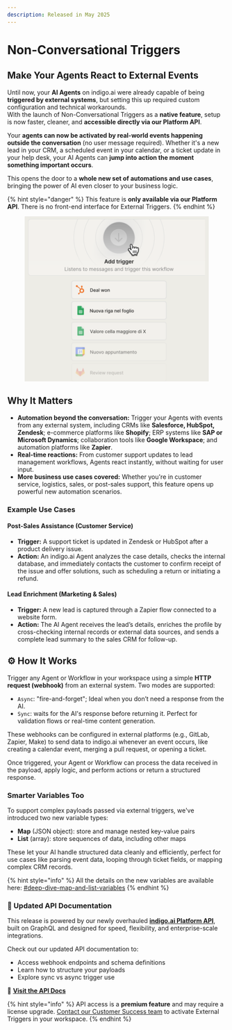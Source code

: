 ```yaml
---
description: Released in May 2025
---
```


# Non-Conversational Triggers

## Make Your Agents React to External Events

Until now, your **AI Agents** on indigo.ai were already capable of being **triggered by external systems**, but setting this up required custom configuration and technical workarounds. \
With the launch of Non-Conversational Triggers as a **native feature**, setup is now faster, cleaner, and **accessible directly via our Platform API**.

Your **agents can now be activated by real-world events happening outside the conversation** (no user message required). Whether it's a new lead in your CRM, a scheduled event in your calendar, or a ticket update in your help desk, your AI Agents can **jump into action the moment something important occurs**.

This opens the door to a **whole new set of automations and use cases**, bringing the power of AI even closer to your business logic.

{% hint style="danger" %}
This feature is **only available via our Platform API**. There is no front-end interface for External Triggers.
{% endhint %}

<figure><img src="../../.gitbook/assets/triggers.png" alt="" width="563"><figcaption></figcaption></figure>

## Why It Matters

* **Automation beyond the conversation:** Trigger your Agents with events from any external system, including CRMs like **Salesforce, HubSpot, Zendesk**; e-commerce platforms like **Shopify**; ERP systems like **SAP or Microsoft Dynamics**; collaboration tools like **Google Workspace**; and automation platforms like **Zapier**.
* **Real-time reactions:** From customer support updates to lead management workflows, Agents react instantly, without waiting for user input.
* **More business use cases covered:** Whether you're in customer service, logistics, sales, or post-sales support, this feature opens up powerful new automation scenarios.

### Example Use Cases

#### Post-Sales Assistance (Customer Service)

* **Trigger:** A support ticket is updated in Zendesk or HubSpot after a product delivery issue.
* **Action:** An indigo.ai Agent analyzes the case details, checks the internal database, and immediately contacts the customer to confirm receipt of the issue and offer solutions, such as scheduling a return or initiating a refund.

#### Lead Enrichment (Marketing & Sales)

* **Trigger:** A new lead is captured through a Zapier flow connected to a website form.
* **Action:** The AI Agent receives the lead’s details, enriches the profile by cross-checking internal records or external data sources, and sends a complete lead summary to the sales CRM for follow-up.

## ⚙️ How It Works

Trigger any Agent or Workflow in your workspace using a simple **HTTP request (webhook)** from an external system. Two modes are supported:

* `Async`: "fire-and-forget"; Ideal when you don’t need a response from the AI.
* `Sync`: waits for the AI's response before returning it. Perfect for validation flows or real-time content generation.

These webhooks can be configured in external platforms (e.g., GitLab, Zapier, Make) to send data to indigo.ai whenever an event occurs, like creating a calendar event, merging a pull request, or opening a ticket.

Once triggered, your Agent or Workflow can process the data received in the payload, apply logic, and perform actions or return a structured response.

### Smarter Variables Too

To support complex payloads passed via external triggers, we've introduced two new variable types:

* **Map** (JSON object): store and manage nested key-value pairs
* **List** (array): store sequences of data, including other maps

These let your AI handle structured data cleanly and efficiently, perfect for use cases like parsing event data, looping through ticket fields, or mapping complex CRM records.

{% hint style="info" %}
All the details on the new variables are available here: [#deep-dive-map-and-list-variables](../../getting-started/blocks-and-variables/variables/#deep-dive-map-and-list-variables "mention")
{% endhint %}

### 🔗 Updated API Documentation

This release is powered by our newly overhauled [**indigo.ai Platform API**](../../integrating-with-our-platform-api.md), built on GraphQL and designed for speed, flexibility, and enterprise-scale integrations.

Check out our updated API documentation to:

* Access webhook endpoints and schema definitions
* Learn how to structure your payloads
* Explore sync vs async trigger use

**📘** [**Visit the API Docs**](https://platform.indigo.ai/graphql)

{% hint style="info" %}
API access is a **premium feature** and may require a license upgrade. [Contact our Customer Success team](../../need-help/our-customer-success-team.md) to activate External Triggers in your workspace.
{% endhint %}
